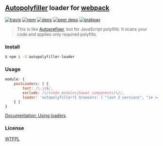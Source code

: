 ## [Autopolyfiller](https://github.com/azproduction/autopolyfiller) loader for [webpack](https://webpack.github.io/)

[![travis](http://img.shields.io/travis/deepsweet/autopolyfiller-loader.svg?style=flat-square)](https://travis-ci.org/deepsweet/autopolyfiller-loader)
[![npm](http://img.shields.io/npm/v/autopolyfiller-loader.svg?style=flat-square)](https://www.npmjs.org/package/autopolyfiller-loader)
[![deps](http://img.shields.io/david/deepsweet/autopolyfiller-loader.svg?style=flat-square)](https://david-dm.org/deepsweet/autopolyfiller-loader)
[![peer deps](http://img.shields.io/david/peer/deepsweet/autopolyfiller-loader.svg?style=flat-square)](https://david-dm.org/deepsweet/autopolyfiller-loader#info=peerDependencies)
[![gratipay](http://img.shields.io/gratipay/deepsweet.svg?style=flat-square)](https://gratipay.com/deepsweet/)

> This is like [Autoprefixer](https://github.com/ai/autoprefixer), but for JavaScript polyfills. It scans your code and applies only required polyfills.

### Install

```sh
$ npm i -S autopolyfiller-loader
```

### Usage

```javascript
module: {
    postLoaders: [ {
        test: /\.js$/,
        exclude: /\/(node_modules|bower_components)\//,
        loader: 'autopolyfiller?{ browsers: [ "last 2 versions", "ie >= 9" ] }'
    } ]
}
```

[Documentation: Using loaders](https://webpack.github.io/docs/using-loaders.html).

### License
[WTFPL](http://www.wtfpl.net/wp-content/uploads/2012/12/wtfpl-strip.jpg)
